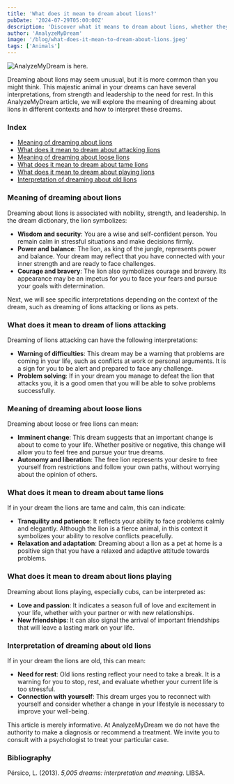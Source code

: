 ```yaml
---
title: 'What does it mean to dream about lions?'
pubDate: '2024-07-29T05:00:00Z'
description: 'Discover what it means to dream about lions, whether they are attacking, loose, tame, playing, or old. Explore how to interpret these dreams in relation to your life and emotions.'
author: 'AnalyzeMyDream'
image: '/blog/what-does-it-mean-to-dream-about-lions.jpeg'
tags: ['Animals']
---
```


![AnalyzeMyDream is here.](/blog/what-does-it-mean-to-dream-about-lions.jpeg)

Dreaming about lions may seem unusual, but it is more common than you might think. This majestic animal in your dreams can have several interpretations, from strength and leadership to the need for rest. In this AnalyzeMyDream article, we will explore the meaning of dreaming about lions in different contexts and how to interpret these dreams.

### Index

- [Meaning of dreaming about lions](#meaning-of-dreaming-about-lions)
- [What does it mean to dream about attacking lions](#what-does-it-mean-to-dream-about-attacking-lions)
- [Meaning of dreaming about loose lions](#meaning-of-dreaming-about-loose-lions)
- [What does it mean to dream about tame lions](#what-does-it-mean-to-dream-about-tame-lions)
- [What does it mean to dream about playing lions](#what-does-it-mean-to-dream-about-playing-lions)
- [Interpretation of dreaming about old lions](#interpretation-of-dreaming-about-old-lions)

### Meaning of dreaming about lions

Dreaming about lions is associated with nobility, strength, and leadership. In the dream dictionary, the lion symbolizes:

- **Wisdom and security**: You are a wise and self-confident person. You remain calm in stressful situations and make decisions firmly.
- **Power and balance**: The lion, as king of the jungle, represents power and balance. Your dream may reflect that you have connected with your inner strength and are ready to face challenges.
- **Courage and bravery**: The lion also symbolizes courage and bravery. Its appearance may be an impetus for you to face your fears and pursue your goals with determination.

Next, we will see specific interpretations depending on the context of the dream, such as dreaming of lions attacking or lions as pets.

### What does it mean to dream of lions attacking

Dreaming of lions attacking can have the following interpretations:

- **Warning of difficulties**: This dream may be a warning that problems are coming in your life, such as conflicts at work or personal arguments. It is a sign for you to be alert and prepared to face any challenge.
- **Problem solving**: If in your dream you manage to defeat the lion that attacks you, it is a good omen that you will be able to solve problems successfully.

### Meaning of dreaming about loose lions

Dreaming about loose or free lions can mean:

- **Imminent change**: This dream suggests that an important change is about to come to your life. Whether positive or negative, this change will allow you to feel free and pursue your true dreams.
- **Autonomy and liberation**: The free lion represents your desire to free yourself from restrictions and follow your own paths, without worrying about the opinion of others.

### What does it mean to dream about tame lions

If in your dream the lions are tame and calm, this can indicate:

- **Tranquility and patience**: It reflects your ability to face problems calmly and elegantly. Although the lion is a fierce animal, in this context it symbolizes your ability to resolve conflicts peacefully.
- **Relaxation and adaptation**: Dreaming about a lion as a pet at home is a positive sign that you have a relaxed and adaptive attitude towards problems.

### What does it mean to dream about lions playing

Dreaming about lions playing, especially cubs, can be interpreted as:

- **Love and passion**: It indicates a season full of love and excitement in your life, whether with your partner or with new relationships.
- **New friendships**: It can also signal the arrival of important friendships that will leave a lasting mark on your life.

### Interpretation of dreaming about old lions

If in your dream the lions are old, this can mean:

- **Need for rest**: Old lions resting reflect your need to take a break. It is a warning for you to stop, rest, and evaluate whether your current life is too stressful.
- **Connection with yourself**: This dream urges you to reconnect with yourself and consider whether a change in your lifestyle is necessary to improve your well-being.

This article is merely informative. At AnalyzeMyDream we do not have the authority to make a diagnosis or recommend a treatment. We invite you to consult with a psychologist to treat your particular case.

### Bibliography

Pérsico, L. (2013). *5,005 dreams: interpretation and meaning*. LIBSA.